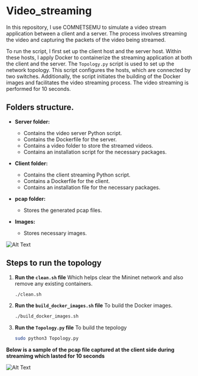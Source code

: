 # Video_streaming

In this repository, I use COMNETSEMU to simulate a video stream application between a client and a server. The process involves streaming the video and capturing the packets of the video being streamed. 

To run the script, I first set up the client host and the server host. Within these hosts, I apply Docker to containerize the streaming application at both the client and the server. 
The `Topology.py` script is used to set up the network topology. This script configures the hosts, which are connected by two switches. Additionally, the script initiates the building of the Docker images and facilitates the video streaming process. The video streaming is performed for 10 seconds.

## Folders structure.
- **Server folder:**
  - Contains the video server Python script.
  - Contains the Dockerfile for the server.
  - Contains a video folder to store the streamed videos.
  - Contains an installation script for the necessary packages.

- **Client folder:**
  - Contains the client streaming Python script.
  - Contains a Dockerfile for the client.
  - Contains an installation file for the necessary packages.

- **pcap folder:**
  - Stores the generated pcap files.
- **Images:**
  - Stores necessary images.


![Alt Text](https://github.com/johnsengendo/Video_server/blob/main/images/Screenshot%202024-07-02%20100131.png)

## Steps to run the topology

1. **Run the `clean.sh` file** Which helps clear the Mininet network and also remove any existing containers.
   ```bash
   ./clean.sh

2. **Run the `build_docker_images.sh` file** To build the Docker images.
   ```bash
   ./build_docker_images.sh

3. **Run the `Topology.py` file** To build the tepology 
   ```bash
   sudo python3 Topology.py

**Below is a sample of the pcap file captured at the client side during streamimg which lasted for 10 seconds**

![Alt Text](https://github.com/johnsengendo/Video_server/blob/main/images/Screenshot%202024-07-01%20131138.png)
